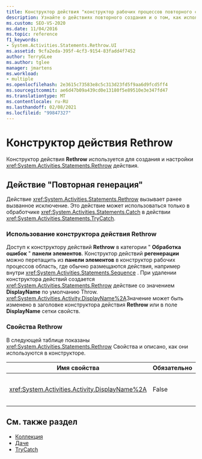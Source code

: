 ```yaml
---
title: Конструктор действия "конструктор рабочих процессов повторного создания"
description: Узнайте о действиях повторного создания и о том, как использовать конструктор действий Rethrow для создания и настройки действия "Повторная генерация".
ms.custom: SEO-VS-2020
ms.date: 11/04/2016
ms.topic: reference
f1_keywords:
- System.Activities.Statements.Rethrow.UI
ms.assetid: 9cfa2eda-395f-4cf3-9154-83fadd4f7452
author: TerryGLee
ms.author: tglee
manager: jmartens
ms.workload:
- multiple
ms.openlocfilehash: 2e3615c73583e8c5c313d23fd5f9aa6d9fcd5ff4
ms.sourcegitcommit: ae6d47b09a439cd0e13180f5e89510e3e347fd47
ms.translationtype: MT
ms.contentlocale: ru-RU
ms.lasthandoff: 02/08/2021
ms.locfileid: "99847327"
---
```

# <a name="rethrow-activity-designer"></a>Конструктор действия Rethrow

Конструктор действия **Rethrow** используется для создания и настройки <xref:System.Activities.Statements.Rethrow> действия.

## <a name="the-rethrow-activity"></a>Действие "Повторная генерация"

Действие <xref:System.Activities.Statements.Rethrow> вызывает ранее вызванное исключение. Это действие может использоваться только в обработчике <xref:System.Activities.Statements.Catch> в действии <xref:System.Activities.Statements.TryCatch>.

### <a name="use-the-rethrow-activity-designer"></a>Использование конструктора действия Rethrow

Доступ к конструктору действий **Rethrow** в категории " **Обработка ошибок** " **панели элементов**. Конструктор действий **регенерации** можно перетащить из **панели элементов** в конструктор рабочих процессов область, где обычно размещаются действия, например внутри <xref:System.Activities.Statements.Sequence> . При удалении конструктора действий создается <xref:System.Activities.Statements.Rethrow> действие со значением **DisplayName** по умолчанию Throw. <xref:System.Activities.Activity.DisplayName%2A>Значение может быть изменено в заголовке конструктора действия **Rethrow** или в поле **DisplayName** сетки свойств.

### <a name="the-rethrow-properties"></a>Свойства Rethrow

В следующей таблице показаны <xref:System.Activities.Statements.Rethrow> Свойства и описано, как они используются в конструкторе.

|Имя свойства|Обязательно|Использование|
|-|--------------|-|
|<xref:System.Activities.Activity.DisplayName%2A>|False|Указывает необязательное понятное имя действия <xref:System.Activities.Statements.Rethrow>. По умолчанию используется Rethrow.|

## <a name="see-also"></a>См. также раздел

- [Коллекция](../workflow-designer/collection-activity-designers.md)
- [Даче](../workflow-designer/throw-activity-designer.md)
- [TryCatch](../workflow-designer/trycatch-activity-designer.md)
